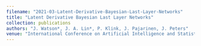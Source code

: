 ```yaml
---
filename: "2021-03-Latent-Derivative-Bayesian-Last-Layer-Networks"
title: "Latent Derivative Bayesian Last Layer Networks"
collection: publications
authors: "J. Watson*, J. A. Lin*, P. Klink, J. Pajarinen, J. Peters"
venue: "International Conference on Artificial Intelligence and Statistics 2021"
---
```

